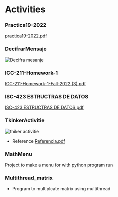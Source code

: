 # Activities

### Practica19-2022
[practica19-2022.pdf](https://github.com/feijoes/Frelance-works/files/9815111/practica19-2022.pdf)

### DecifrarMensaje
![Decifra mesanje](https://user-images.githubusercontent.com/74252371/200094621-e1d25117-ee56-4081-8ed4-25aeeef98420.jpeg)


### ICC-211-Homework-1
[ICC-211-Homework-1-Fall-2022 (3).pdf](https://github.com/feijoes/Frelance-works/files/9942711/ICC-211-Homework-1-Fall-2022.3.pdf)


### ISC-423 ESTRUCTRAS DE DATOS
[ISC-423 ESTRUCTRAS DE DATOS.pdf](https://github.com/feijoes/Frelance-works/files/10060604/ICC-211-Lab-4-Fall-2022.pdf)


### TkinkerActivitie
![thiker activitie](https://user-images.githubusercontent.com/74252371/203875981-3d16a0c1-2803-43cc-a4da-adde44db6e10.jpeg)
  * Reference [Referencia.pdf](https://github.com/feijoes/Frelance-works/files/10093404/202211242205A0E76F74C1350F54__Referencia.pdf)

### MathMenu
  Project to make a menu for with python program run

### Multithread_matrix
  * Program to multiplcate matrix using multithread